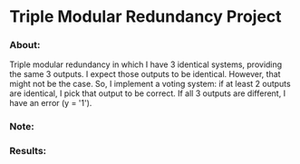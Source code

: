 # Triple Modular Redundancy Project

### About:
Triple modular redundancy in which I have 3 identical systems, providing the same 3 outputs. I expect those outputs to be identical. However, that might not be the case. So, I implement a voting system: if at least 2 outputs are identical, I pick that output to be correct. If all 3 outputs are different, I have an error (y = '1').

### Note:

### Results: 
